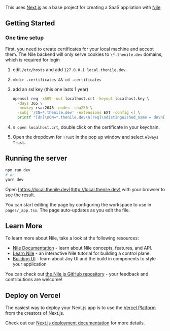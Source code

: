 This uses [Next.js](https://nextjs.org/) as a base project for creating a SaaS appliation with [Nile](https://thenile.dev/)

## Getting Started

### One time setup

First, you need to create certificates for your local machine and accept them. The Nile backend will only serve cookies to `\*.thenile.dev` domains, which is required for login

1. edit `/etc/hosts` and add `127.0.0.1 local.thenile.dev`.
1. `mkdir .certificates && cd .certificates`
1. add an ssl key (this one lasts 1 year)

   ```bash
   openssl req -x509 -out localhost.crt -keyout localhost.key \
     -days 365 \
     -newkey rsa:2048 -nodes -sha256 \
     -subj '/CN=*.thenile.dev' -extensions EXT -config <( \
     printf "[dn]\nCN=*.thenile.dev\n[req]\ndistinguished_name = dn\n[EXT]\nsubjectAltName=DNS:*.thenile.dev\nkeyUsage=digitalSignature\nextendedKeyUsage=serverAuth")
   ```

1. `$ open localhost.crt`, double click on the certificate in your keychain.
1. Open the dropdown for `Trust` in the pop up window and select `Always Trust`.

## Running the server

```bash
npm run dev
# or
yarn dev
```

Open [https://local.thenile.dev](http://local.thenile.dev) with your browser to see the result.

You can start editing the page by configuring the workspace to use in `pages/_app.tsx`. The page auto-updates as you edit the file.

## Learn More

To learn more about Nile, take a look at the following resources:

- [Nile Documentation](https://www.thenile.dev/docs) - learn about Nile concepts, features, and API.
- [Learn Nile](https://nextjs.org/docs/current/tutorial) - an interactive Nile tutorial for building a control plane.
- [Building UI](https://mui.com/joy-ui/getting-started/overview/) - learn about Joy UI and the build in components to style your application

You can check out [the Nile js GitHub repository](https://github.com/TheNileDev/nile-js) - your feedback and contributions are welcome!

## Deploy on Vercel

The easiest way to deploy your Next.js app is to use the [Vercel Platform](https://vercel.com/new?utm_medium=default-template&filter=next.js&utm_source=create-next-app&utm_campaign=create-next-app-readme) from the creators of Next.js.

Check out our [Next.js deployment documentation](https://nextjs.org/docs/deployment) for more details.
